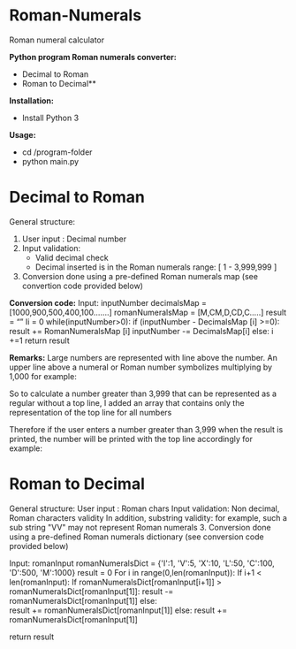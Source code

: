 # Roman-Numerals
Roman numeral calculator


**Python program Roman numerals converter:** 
* Decimal to Roman
* Roman to Decimal**

**Installation:** 
- Install Python 3

**Usage:**
- cd  /program-folder
- python main.py


Decimal to Roman
===============
General structure: 
1. User input : Decimal number
2. Input validation:
	- Valid decimal check 
	- Decimal inserted is in the Roman numerals range: [ 1 - 3,999,999 ]
3. Conversion done using a pre-defined Roman numerals map (see convertion code provided below) 


**Conversion code:**
Input: inputNumber
decimalsMap = [1000,900,500,400,100…….]
romanNumeralsMap = [M,CM,D,CD,C…..]
result = “”
Ii = 0
while(inputNumber>0):
	if (inputNumber - DecimalsMap [i] >=0):
		result +=  RomanNumeralsMap [i]
		inputNumber -= DecimalsMap[i]
	else:
i +=1
return result


**Remarks:**
Large numbers are represented with line above the number. 
An upper line above a numeral or Roman number symbolizes multiplying by 1,000 for example:

So to calculate a number greater than 3,999 that can be represented as a regular without a top line, I added an array that contains only the representation of the top line for all numbers

Therefore if the user enters a number greater than 3,999 when the result is printed, the number will be printed with the top line accordingly
for example:





















Roman to Decimal
===============
General structure: 
User input : Roman chars
Input validation:
Non decimal, Roman characters validity 
In addition, substring validity: for example, such a sub string "VV" may not represent Roman numerals
3. Conversion done using a pre-defined Roman numerals dictionary (see conversion code provided below) 


Input: romanInput
romanNumeralsDict = {'I':1, 'V':5, 'X':10, 'L':50, 'C':100, 'D':500, 'M':1000}
result = 0
For i in range(0,len(romanInput)):
	If i+1 < len(romanInput):
		If romanNumeralsDict[romanInput[i+1]] > romanNumeralsDict[romanInput[1]]:
			result  -= romanNumeralsDict[romanInput[1]]
else:	
result  += romanNumeralsDict[romanInput[1]]	
	else:
		result  += romanNumeralsDict[romanInput[1]]

return result 








